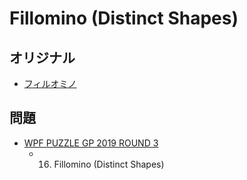 # Fillomino (Distinct Shapes)

## オリジナル
- [フィルオミノ](fillomino.md)

## 問題
- [WPF PUZZLE GP 2019 ROUND 3](../questions/wpfpgp2019-3.md)
	- 16. Fillomino (Distinct Shapes)
